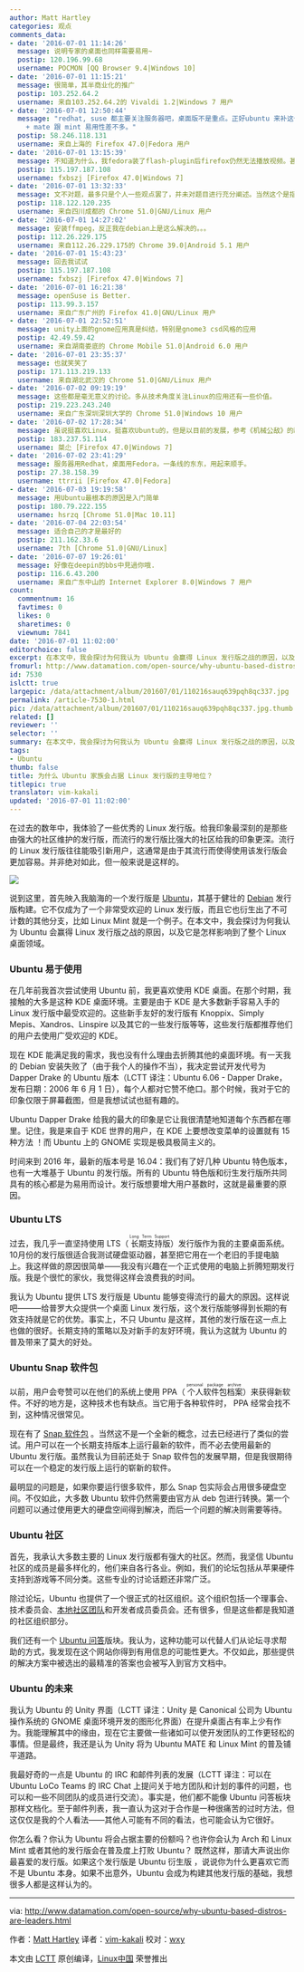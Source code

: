 ```yaml
---
author: Matt Hartley
categories: 观点
comments_data:
- date: '2016-07-01 11:14:26'
  message: 说明专家的桌面也同样需要易用~
  postip: 120.196.99.68
  username: POCMON [QQ Browser 9.4|Windows 10]
- date: '2016-07-01 11:15:21'
  message: 很简单，其半商业化的推广
  postip: 103.252.64.2
  username: 来自103.252.64.2的 Vivaldi 1.2|Windows 7 用户
- date: '2016-07-01 12:50:44'
  message: "redhat, suse 都主要关注服务器吧，桌面版不是重点。正好ubuntu 来补这个缺了。<br />\r\n易用性主要还是看桌面吧，我用fedora
    + mate 跟 mint 易用性差不多。"
  postip: 58.246.118.131
  username: 来自上海的 Firefox 47.0|Fedora 用户
- date: '2016-07-01 13:15:39'
  message: 不知道为什么，我fedora装了flash-plugin后firefox仍然无法播放视频。甚是蛋疼，昨晚倒腾了4个小时
  postip: 115.197.187.108
  username: fxbszj [Firefox 47.0|Windows 7]
- date: '2016-07-01 13:32:33'
  message: 文不对题，最多只是个人一些观点罢了，并未对题目进行充分阐述。当然这个是指原作者，我是不会说什么小编乱写，因为这是一篇译文。
  postip: 118.122.120.235
  username: 来自四川成都的 Chrome 51.0|GNU/Linux 用户
- date: '2016-07-01 14:27:02'
  message: 安装ffmpeg，反正我在debian上是这么解决的。。。
  postip: 112.26.229.175
  username: 来自112.26.229.175的 Chrome 39.0|Android 5.1 用户
- date: '2016-07-01 15:43:23'
  message: 回去我试试
  postip: 115.197.187.108
  username: fxbszj [Firefox 47.0|Windows 7]
- date: '2016-07-01 16:21:38'
  message: openSuse is Better.
  postip: 113.99.3.157
  username: 来自广东广州的 Firefox 41.0|GNU/Linux 用户
- date: '2016-07-01 22:52:51'
  message: unity上面的gnome应用真是纠结，特别是gnome3 csd风格的应用
  postip: 42.49.59.42
  username: 来自湖南娄底的 Chrome Mobile 51.0|Android 6.0 用户
- date: '2016-07-01 23:35:37'
  message: 也就笑笑了
  postip: 171.113.219.133
  username: 来自湖北武汉的 Chrome 51.0|GNU/Linux 用户
- date: '2016-07-02 09:19:19'
  message: 这些都是毫无意义的讨论。多从技术角度关注Linux的应用还有一些价值。
  postip: 219.223.243.240
  username: 来自广东深圳深圳大学的 Chrome 51.0|Windows 10 用户
- date: '2016-07-02 17:28:34'
  message: 虽说挺喜欢Linux，挺喜欢Ubuntu的，但是以目前的发展，参考《机械公敌》的剧情，我还是比较看好BS模式的。
  postip: 183.237.51.114
  username: 桀尐 [Firefox 47.0|Windows 7]
- date: '2016-07-02 23:41:29'
  message: 服务器用Redhat，桌面用Fedora，一条线的东东，用起来顺手。
  postip: 27.38.158.39
  username: ttrrii [Firefox 47.0|Fedora]
- date: '2016-07-03 19:19:58'
  message: 用Ubuntu最根本的原因是入门简单
  postip: 180.79.222.155
  username: hsrzq [Chrome 51.0|Mac 10.11]
- date: '2016-07-04 22:03:54'
  message: 适合自己的才是最好的
  postip: 211.162.33.6
  username: 7th [Chrome 51.0|GNU/Linux]
- date: '2016-07-07 19:26:01'
  message: 好像在deepin的bbs中見過你哦.
  postip: 116.6.43.200
  username: 来自广东中山的 Internet Explorer 8.0|Windows 7 用户
count:
  commentnum: 16
  favtimes: 0
  likes: 0
  sharetimes: 0
  viewnum: 7841
date: '2016-07-01 11:02:00'
editorchoice: false
excerpt: 在本文中，我会探讨为何我认为 Ubuntu 会赢得 Linux 发行版之战的原因，以及它是怎样影响到了整个 Linux 桌面领域。
fromurl: http://www.datamation.com/open-source/why-ubuntu-based-distros-are-leaders.html
id: 7530
islctt: true
largepic: /data/attachment/album/201607/01/110216sauq639pqh8qc337.jpg
permalink: /article-7530-1.html
pic: /data/attachment/album/201607/01/110216sauq639pqh8qc337.jpg.thumb.jpg
related: []
reviewer: ''
selector: ''
summary: 在本文中，我会探讨为何我认为 Ubuntu 会赢得 Linux 发行版之战的原因，以及它是怎样影响到了整个 Linux 桌面领域。
tags:
- Ubuntu
thumb: false
title: 为什么 Ubuntu 家族会占据 Linux 发行版的主导地位？
titlepic: true
translator: vim-kakali
updated: '2016-07-01 11:02:00'
---
```


在过去的数年中，我体验了一些优秀的 Linux 发行版。给我印象最深刻的是那些由强大的社区维护的发行版，而流行的发行版比强大的社区给我的印象更深。流行的 Linux 发行版往往能吸引新用户，这通常是由于其流行而使得使用该发行版会更加容易。并非绝对如此，但一般来说是这样的。


![](/data/attachment/album/201607/01/110216sauq639pqh8qc337.jpg)


说到这里，首先映入我脑海的一个发行版是 [Ubuntu](http://www.ubuntu.com/)，其基于健壮的 [Debian](https://www.debian.org/) 发行版构建。它不仅成为了一个非常受欢迎的 Linux 发行版，而且它也衍生出了不可计数的其他分支，比如 Linux Mint 就是一个例子。在本文中，我会探讨为何我认为 Ubuntu 会赢得 Linux 发行版之战的原因，以及它是怎样影响到了整个 Linux 桌面领域。


### Ubuntu 易于使用


在几年前我首次尝试使用 Ubuntu 前，我更喜欢使用 KDE 桌面。在那个时期，我接触的大多是这种 KDE 桌面环境。主要是由于 KDE 是大多数新手容易入手的 Linux 发行版中最受欢迎的。这些新手友好的发行版有 Knoppix、Simply Mepis、Xandros、Linspire 以及其它的一些发行版等等，这些发行版都推荐他们的用户去使用广受欢迎的 KDE。


现在 KDE 能满足我的需求，我也没有什么理由去折腾其他的桌面环境。有一天我的 Debian 安装失败了（由于我个人的操作不当），我决定尝试开发代号为 Dapper Drake 的 Ubuntu 版本（LCTT 译注：Ubuntu 6.06 - Dapper Drake，发布日期：2006 年 6 月 1 日），每个人都对它赞不绝口。那个时候，我对于它的印象仅限于屏幕截图，但是我想试试也挺有趣的。


Ubuntu Dapper Drake 给我的最大的印象是它让我很清楚地知道每个东西都在哪里。记住，我是来自于 KDE 世界的用户，在 KDE 上要想改变菜单的设置就有 15 种方法 ！而 Ubuntu 上的 GNOME 实现是极具极简主义的。


时间来到 2016 年，最新的版本号是 16.04：我们有了好几种 Ubuntu 特色版本，也有一大堆基于 Ubuntu 的发行版。所有的 Ubuntu 特色版和衍生发行版所共同具有的核心都是为易用而设计。发行版想要增大用户基数时，这就是最重要的原因。


### Ubuntu LTS


过去，我几乎一直坚持使用 LTS（<ruby> 长期支持版 <rp>  （ </rp> <rt>  Long Term Support </rt> <rp>  ） </rp></ruby>）发行版作为我的主要桌面系统。10月份的发行版很适合我测试硬盘驱动器，甚至把它用在一个老旧的手提电脑上。我这样做的原因很简单——我没有兴趣在一个正式使用的电脑上折腾短期发行版。我是个很忙的家伙，我觉得这样会浪费我的时间。


我认为 Ubuntu 提供 LTS 发行版是 Ubuntu 能够变得流行的最大的原因。这样说吧———给普罗大众提供一个桌面 Linux 发行版，这个发行版能够得到长期的有效支持就是它的优势。事实上，不只 Ubuntu 是这样，其他的发行版在这一点上也做的很好。长期支持的策略以及对新手的友好环境，我认为这就为 Ubuntu 的普及带来了莫大的好处。


### Ubuntu Snap 软件包


以前，用户会夸赞可以在他们的系统上使用 PPA（<ruby> 个人软件包档案 <rp>  （ </rp> <rt>  personal package archive </rt> <rp>  ） </rp></ruby>）来获得新软件。不好的地方是，这种技术也有缺点。当它用于各种软件时， PPA 经常会找不到，这种情况很常见。


现在有了 [Snap 软件包](http://www.datamation.com/open-source/ubuntu-snap-packages-the-good-the-bad-the-ugly.html) 。当然这不是一个全新的概念，过去已经进行了类似的尝试。用户可以在一个长期支持版本上运行最新的软件，而不必去使用最新的 Ubuntu 发行版。虽然我认为目前还处于 Snap 软件包的发展早期，但是我很期待可以在一个稳定的发行版上运行的崭新的软件。


最明显的问题是，如果你要运行很多软件，那么 Snap 包实际会占用很多硬盘空间。不仅如此，大多数 Ubuntu 软件仍然需要由官方从 deb 包进行转换。第一个问题可以通过使用更大的硬盘空间得到解决，而后一个问题的解决则需要等待。


### Ubuntu 社区


首先，我承认大多数主要的 Linux 发行版都有强大的社区。然而，我坚信 Ubuntu 社区的成员是最多样化的，他们来自各行各业。例如，我们的论坛包括从苹果硬件支持到游戏等不同分类。这些专业的讨论话题还非常广泛。


除过论坛，Ubuntu 也提供了一个很正式的社区组织。这个组织包括一个理事会、技术委员会、[本地社区团队](http://loco.ubuntu.com/)和开发者成员委员会。还有很多，但是这些都是我知道的社区组织部分。


我们还有一个 [Ubuntu 问答](http://askubuntu.com/)版块。我认为，这种功能可以代替人们从论坛寻求帮助的方式，我发现在这个网站你得到有用信息的可能性更大。不仅如此，那些提供的解决方案中被选出的最精准的答案也会被写入到官方文档中。


### Ubuntu 的未来


我认为 Ubuntu 的 Unity 界面（LCTT 译注：Unity 是 Canonical 公司为 Ubuntu 操作系统的 GNOME 桌面环境开发的图形化界面）在提升桌面占有率上少有作为。我能理解其中的缘由，现在它主要做一些诸如可以使开发团队的工作更轻松的事情。但是最终，我还是认为 Unity 将为 Ubuntu MATE 和 Linux Mint 的普及铺平道路。


我最好奇的一点是 Ubuntu 的 IRC 和邮件列表的发展（LCTT 译注：可以在 Ubuntu LoCo Teams 的 IRC Chat 上提问关于地方团队和计划的事件的问题，也可以和一些不同团队的成员进行交流）。事实是，他们都不能像 Ubuntu 问答板块那样文档化。至于邮件列表，我一直认为这对于合作是一种很痛苦的过时方法，但这仅仅是我的个人看法——其他人可能有不同的看法，也可能会认为它很好。


你怎么看？你认为 Ubuntu 将会占据主要的份额吗？也许你会认为 Arch 和 Linux Mint 或者其他的发行版会在普及度上打败 Ubuntu？ 既然这样，那请大声说出你最喜爱的发行版。如果这个发行版是 Ubuntu 衍生版 ，说说你为什么更喜欢它而不是 Ubuntu 本身。如果不出意外，Ubuntu 会成为构建其他发行版的基础，我想很多人都是这样认为的。




---


via: <http://www.datamation.com/open-source/why-ubuntu-based-distros-are-leaders.html>


作者：[Matt Hartley](http://www.datamation.com/author/Matt-Hartley-3080.html) 译者：[vim-kakali](https://github.com/vim-kakali) 校对：[wxy](https://github.com/wxy)


本文由 [LCTT](https://github.com/LCTT/TranslateProject) 原创编译，[Linux中国](https://linux.cn/) 荣誉推出